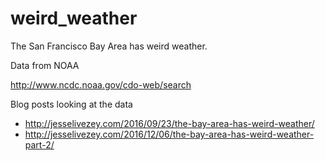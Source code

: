 # weird_weather
The San Francisco Bay Area has weird weather.

Data from NOAA

http://www.ncdc.noaa.gov/cdo-web/search

Blog posts looking at the data

- http://jesselivezey.com/2016/09/23/the-bay-area-has-weird-weather/
- http://jesselivezey.com/2016/12/06/the-bay-area-has-weird-weather-part-2/
